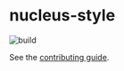 # nucleus-style

![build](https://github.com/TheSweaterGuys/nucleus-style/workflows/build/badge.svg)

See the [contributing guide](https://github.com/TheSweaterGuys/nucleus-style/blob/master/CHANGELOG.md).
